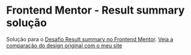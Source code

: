 # Frontend Mentor - Result summary solução

Solução para o [Desafio Result summary no Frontend Mentor](https://www.frontendmentor.io/challenges/results-summary-component-CE_K6s0maV).
[Veja a comparação do design original com o meu site](https://www.frontendmentor.io/solutions/responsive-result-summary-using-flex-C4kz3CGLTe)
